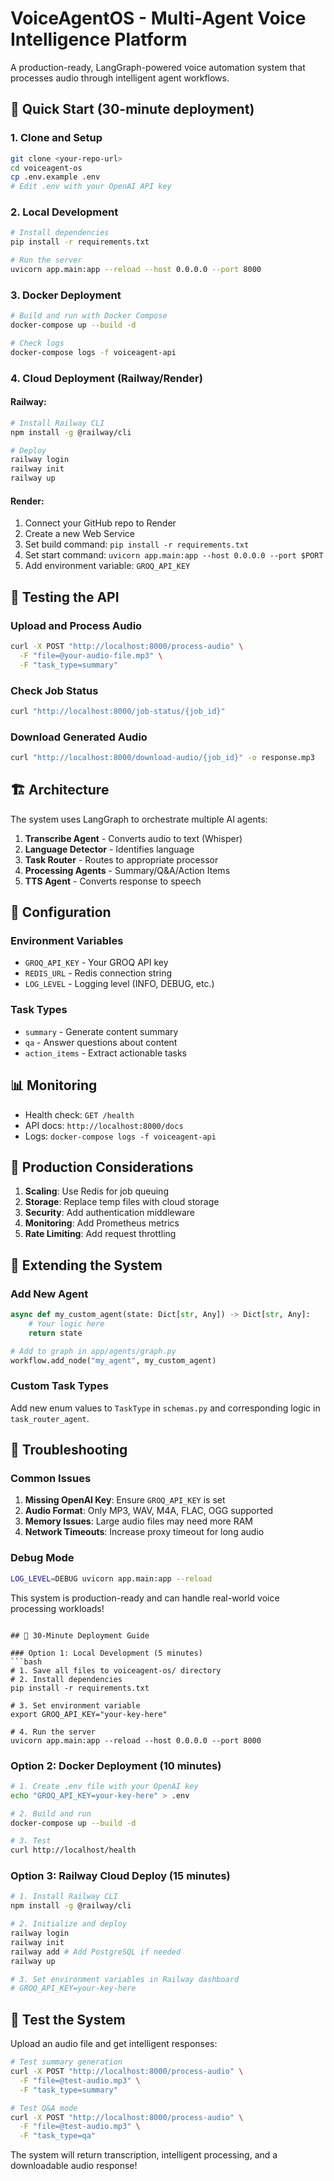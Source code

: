 # VoiceAgentOS - Multi-Agent Voice Intelligence Platform

A production-ready, LangGraph-powered voice automation system that processes audio through intelligent agent workflows.

## 🚀 Quick Start (30-minute deployment)

### 1. Clone and Setup
```bash
git clone <your-repo-url>
cd voiceagent-os
cp .env.example .env
# Edit .env with your OpenAI API key
```

### 2. Local Development
```bash
# Install dependencies
pip install -r requirements.txt

# Run the server
uvicorn app.main:app --reload --host 0.0.0.0 --port 8000
```

### 3. Docker Deployment
```bash
# Build and run with Docker Compose
docker-compose up --build -d

# Check logs
docker-compose logs -f voiceagent-api
```

### 4. Cloud Deployment (Railway/Render)

#### Railway:
```bash
# Install Railway CLI
npm install -g @railway/cli

# Deploy
railway login
railway init
railway up
```

#### Render:
1. Connect your GitHub repo to Render
2. Create a new Web Service
3. Set build command: `pip install -r requirements.txt`
4. Set start command: `uvicorn app.main:app --host 0.0.0.0 --port $PORT`
5. Add environment variable: `GROQ_API_KEY`

## 🧪 Testing the API

### Upload and Process Audio
```bash
curl -X POST "http://localhost:8000/process-audio" \
  -F "file=@your-audio-file.mp3" \
  -F "task_type=summary"
```

### Check Job Status
```bash
curl "http://localhost:8000/job-status/{job_id}"
```

### Download Generated Audio
```bash
curl "http://localhost:8000/download-audio/{job_id}" -o response.mp3
```

## 🏗️ Architecture

The system uses LangGraph to orchestrate multiple AI agents:

1. **Transcribe Agent** - Converts audio to text (Whisper)
2. **Language Detector** - Identifies language
3. **Task Router** - Routes to appropriate processor
4. **Processing Agents** - Summary/Q&A/Action Items
5. **TTS Agent** - Converts response to speech

## 🔧 Configuration

### Environment Variables
- `GROQ_API_KEY` - Your GROQ API key
- `REDIS_URL` - Redis connection string
- `LOG_LEVEL` - Logging level (INFO, DEBUG, etc.)

### Task Types
- `summary` - Generate content summary
- `qa` - Answer questions about content
- `action_items` - Extract actionable tasks

## 📊 Monitoring

- Health check: `GET /health`
- API docs: `http://localhost:8000/docs`
- Logs: `docker-compose logs -f voiceagent-api`

## 🚀 Production Considerations

1. **Scaling**: Use Redis for job queuing
2. **Storage**: Replace temp files with cloud storage
3. **Security**: Add authentication middleware
4. **Monitoring**: Add Prometheus metrics
5. **Rate Limiting**: Add request throttling

## 🔄 Extending the System

### Add New Agent
```python
async def my_custom_agent(state: Dict[str, Any]) -> Dict[str, Any]:
    # Your logic here
    return state

# Add to graph in app/agents/graph.py
workflow.add_node("my_agent", my_custom_agent)
```

### Custom Task Types
Add new enum values to `TaskType` in `schemas.py` and corresponding logic in `task_router_agent`.

## 🐛 Troubleshooting

### Common Issues
1. **Missing OpenAI Key**: Ensure `GROQ_API_KEY` is set
2. **Audio Format**: Only MP3, WAV, M4A, FLAC, OGG supported
3. **Memory Issues**: Large audio files may need more RAM
4. **Network Timeouts**: Increase proxy timeout for long audio

### Debug Mode
```bash
LOG_LEVEL=DEBUG uvicorn app.main:app --reload
```

This system is production-ready and can handle real-world voice processing workloads!
```

## 🚀 30-Minute Deployment Guide

### Option 1: Local Development (5 minutes)
```bash
# 1. Save all files to voiceagent-os/ directory
# 2. Install dependencies
pip install -r requirements.txt

# 3. Set environment variable
export GROQ_API_KEY="your-key-here"

# 4. Run the server
uvicorn app.main:app --reload --host 0.0.0.0 --port 8000
```

### Option 2: Docker Deployment (10 minutes)
```bash
# 1. Create .env file with your OpenAI key
echo "GROQ_API_KEY=your-key-here" > .env

# 2. Build and run
docker-compose up --build -d

# 3. Test
curl http://localhost/health
```

### Option 3: Railway Cloud Deploy (15 minutes)
```bash
# 1. Install Railway CLI
npm install -g @railway/cli

# 2. Initialize and deploy
railway login
railway init
railway add # Add PostgreSQL if needed
railway up

# 3. Set environment variables in Railway dashboard
# GROQ_API_KEY=your-key-here
```

## 🧪 Test the System

Upload an audio file and get intelligent responses:

```bash
# Test summary generation
curl -X POST "http://localhost:8000/process-audio" \
  -F "file=@test-audio.mp3" \
  -F "task_type=summary"

# Test Q&A mode
curl -X POST "http://localhost:8000/process-audio" \
  -F "file=@test-audio.mp3" \
  -F "task_type=qa"
```

The system will return transcription, intelligent processing, and a downloadable audio response!
